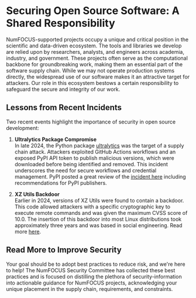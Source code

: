 # Securing Open Source Software: A Shared Responsibility

NumFOCUS-supported projects occupy a unique and critical position in the scientific and data-driven ecosystem. The tools and libraries we develop are relied upon by researchers, analysts, and engineers across academia, industry, and government. These projects often serve as the computational backbone for groundbreaking work, making them an essential part of the software supply chain. While we may not operate production systems directly, the widespread use of our software makes it an attractive target for attackers. Our role in this ecosystem bestows a certain responsibility to safeguard the secure and integrity of our work.

## Lessons from Recent Incidents

Two recent events highlight the importance of security in open source development:

1. **Ultralytics Package Compromise**  
   In late 2024, the Python package [ultralytics](https://github.com/ultralytics/ultralytics) was the target of a supply chain attack. Attackers exploited GitHub Actions workflows and an exposed PyPI API token to publish malicious versions, which were downloaded before being identified and removed. This incident underscores the need for secure workflows and credential management. PyPI posted a great review of the [incident here](https://blog.pypi.org/posts/2024-12-11-ultralytics-attack-analysis/) including recommendations for PyPI publishers.

2. **XZ Utils Backdoor**  
   Earlier in 2024, versions of XZ Utils were found to contain a backdoor. This code allowed attackers with a specific cryptographic key to execute remote commands and was given the maximum CVSS score of 10.0. The insertion of this backdoor into most Linux distributions took approximately three years and was based in social engineering. Read more [here](https://www.akamai.com/blog/security-research/critical-linux-backdoor-xz-utils-discovered-what-to-know).

## Read More to Improve Security

Your goal should be to adopt best practices to reduce risk, and we're here to help! The NumFOCUS Security Committee has collected these best practices and is focused on distilling the plethora of security-information into actionable guidance for NumFOCUS projects, acknowledging your unique placement in the supply chain, requirements, and constraints.